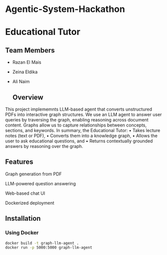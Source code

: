 # Agentic-System-Hackathon
# Educational Tutor

## Team Members
- Razan El Mais
- Zeina Eldika
- Ali Naim


  ## Overview
This project implememnts LLM-based agent that converts unstructured PDFs into interactive graph structures. 
We use an LLM agent to answer user queries by traversing the graph, enabling reasoning across document content.
Graphs allow us to capture relationships between concepts, sections, and keywords.
In summary, the Educational Tutor:
•	Takes lecture notes (text or PDF),
•	Converts them into a knowledge graph,
•	Allows the user to ask educational questions, and
•	Returns contextually grounded answers by reasoning over the graph.

## Features

Graph generation from PDF

LLM-powered question answering

Web-based chat UI

Dockerized deployment


## Installation

### Using Docker
```bash
docker build -t graph-llm-agent .
docker run -p 5000:5000 graph-llm-agent
```

